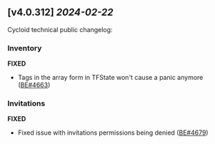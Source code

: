 ## [v4.0.312] _2024-02-22_

Cycloid technical public changelog:

### Inventory
**FIXED**
- Tags in the array form in TFState won't cause a panic anymore ([BE#4663])
### Invitations
**FIXED**
- Fixed issue with invitations permissions being denied ([BE#4679])

[BE#4663]: https://github.com/cycloidio/youdeploy-http-api/pull/4663
[BE#4679]: https://github.com/cycloidio/youdeploy-http-api/pull/4679
